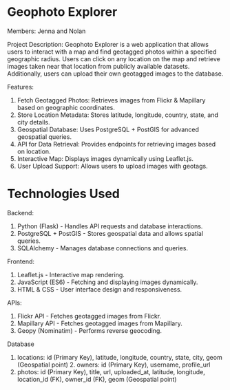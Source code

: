# Geophoto Explorer
Members:
Jenna and Nolan

Project Description:
Geophoto Explorer is a web application that allows users to interact with a map and find geotagged photos within a specified geographic radius. Users can click on any location on the map and retrieve images taken near that location from publicly available datasets. Additionally, users can upload their own geotagged images to the database. 

Features:
1. Fetch Geotagged Photos: Retrieves images from Flickr & Mapillary based on geographic coordinates.
2. Store Location Metadata: Stores latitude, longitude, country, state, and city details.
3. Geospatial Database: Uses PostgreSQL + PostGIS for advanced geospatial queries.
4. API for Data Retrieval: Provides endpoints for retrieving images based on location.
5. Interactive Map: Displays images dynamically using Leaflet.js.
6. User Upload Support: Allows users to upload images with geotags.

# Technologies Used
Backend:
1. Python (Flask) - Handles API requests and database interactions.
2. PostgreSQL + PostGIS - Stores geospatial data and allows spatial queries.
3. SQLAlchemy - Manages database connections and queries.

Frontend:
1. Leaflet.js - Interactive map rendering.
2. JavaScript (ES6) - Fetching and displaying images dynamically.
3. HTML & CSS - User interface design and responsiveness.

APIs:
1. Flickr API - Fetches geotagged images from Flickr.
2. Mapillary API - Fetches geotagged images from Mapillary.
3. Geopy (Nominatim) - Performs reverse geocoding.

Database
1. locations: id (Primary Key), latitude, longitude, country, state, city, geom (Geospatial point)
2️. owners: id (Primary Key), username, profile_url
3. photos: id (Primary Key), title, url, uploaded_at, latitude, longitude, location_id (FK), owner_id (FK), geom (Geospatial point)
